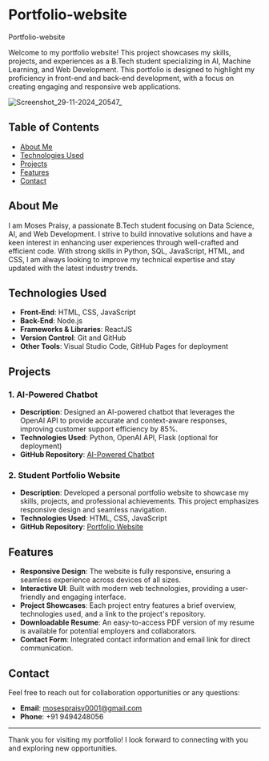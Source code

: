 # Portfolio-website
Portfolio-website

Welcome to my portfolio website! This project showcases my skills, projects, and experiences as a B.Tech student specializing in AI, Machine Learning, and Web Development. This portfolio is designed to highlight my proficiency in front-end and back-end development, with a focus on creating engaging and responsive web applications.


![Screenshot_29-11-2024_20547_](https://github.com/user-attachments/assets/908adefc-50d1-4fb1-9f14-d730d78ee965)


## Table of Contents
- [About Me](#about-me)
- [Technologies Used](#technologies-used)
- [Projects](#projects)
- [Features](#features)
- [Contact](#contact)

## About Me
I am Moses Praisy, a passionate B.Tech student focusing on Data Science, AI, and Web Development. I strive to build innovative solutions and have a keen interest in enhancing user experiences through well-crafted and efficient code. With strong skills in Python, SQL, JavaScript, HTML, and CSS, I am always looking to improve my technical expertise and stay updated with the latest industry trends.

## Technologies Used
- **Front-End**: HTML, CSS, JavaScript
- **Back-End**: Node.js
- **Frameworks & Libraries**: ReactJS
- **Version Control**: Git and GitHub
- **Other Tools**: Visual Studio Code, GitHub Pages for deployment

## Projects

### 1. **AI-Powered Chatbot**
- **Description**: Designed an AI-powered chatbot that leverages the OpenAI API to provide accurate and context-aware responses, improving customer support efficiency by 85%.
- **Technologies Used**: Python, OpenAI API, Flask (optional for deployment)
- **GitHub Repository**: [AI-Powered Chatbot]([https://github.com/yourusername/gpt-4o-chatbot](https://github.com/Moses02git))

### 2. **Student Portfolio Website**
- **Description**: Developed a personal portfolio website to showcase my skills, projects, and professional achievements. This project emphasizes responsive design and seamless navigation.
- **Technologies Used**: HTML, CSS, JavaScript
- **GitHub Repository**: [Portfolio Website]([https://github.com/Moses02git])

## Features
- **Responsive Design**: The website is fully responsive, ensuring a seamless experience across devices of all sizes.
- **Interactive UI**: Built with modern web technologies, providing a user-friendly and engaging interface.
- **Project Showcases**: Each project entry features a brief overview, technologies used, and a link to the project's repository.
- **Downloadable Resume**: An easy-to-access PDF version of my resume is available for potential employers and collaborators.
- **Contact Form**: Integrated contact information and email link for direct communication.

## Contact
Feel free to reach out for collaboration opportunities or any questions:

- **Email**: [mosespraisy0001@gmail.com](mailto:mosespraisy0001@gmail.com)
- **Phone**: +91 9494248056

---

Thank you for visiting my portfolio! I look forward to connecting with you and exploring new opportunities.
